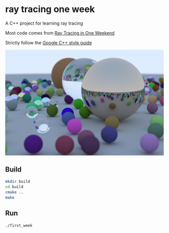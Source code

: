 # ray tracing one week

A C++ project for learning ray tracing

Most code comes from [Ray Tracing in One Weekend](https://raytracing.github.io/books/RayTracingInOneWeekend.html)

Strictly follow the [Google C++ style guide](https://google.github.io/styleguide/cppguide.html)

![](./doc/image.jpg)

## Build

```bash
mkdir build
cd build
cmake ..
make
```

## Run

```bash
./first_week
```